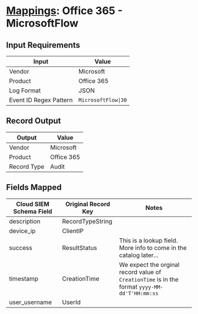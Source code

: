 # [Mappings](README.md): Office 365 - MicrosoftFlow

## Input Requirements

|Input|Value|
|-----|-----|
|Vendor|Microsoft|
|Product|Office 365|
|Log Format|JSON|
|Event ID Regex Pattern|`MicrosoftFlow\|30`|

## Record Output

|Output|Value|
|------|-----|
|Vendor|Microsoft|
|Product|Office 365|
|Record Type|Audit|

## Fields Mapped

|Cloud SIEM Schema Field|Original Record Key|Notes|
|-----------------------|-------------------|-----|
|description|RecordTypeString||
|device_ip|ClientIP||
|success|ResultStatus|This is a lookup field. More info to come in the catalog later...|
|timestamp|CreationTime|We expect the orginal record value of `CreationTime` is in the format `yyyy-MM-dd'T'HH:mm:ss`|
|user_username|UserId||


